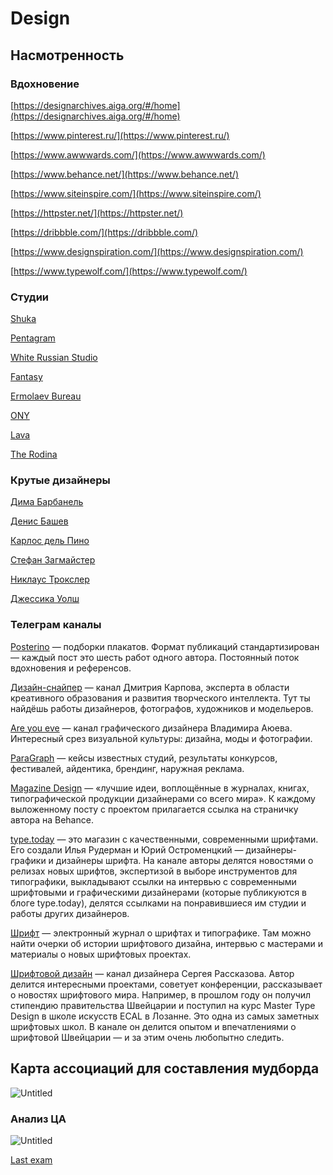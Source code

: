 # Design

## Насмотренность

### Вдохновение

[https://designarchives.aiga.org/#/home](https://designarchives.aiga.org/#/home)

[https://www.pinterest.ru/](https://www.pinterest.ru/)

[https://www.awwwards.com/](https://www.awwwards.com/)

[https://www.behance.net/](https://www.behance.net/)

[https://www.siteinspire.com/](https://www.siteinspire.com/)

[https://httpster.net/](https://httpster.net/)

[https://dribbble.com/](https://dribbble.com/)

[https://www.designspiration.com/](https://www.designspiration.com/)

[https://www.typewolf.com/](https://www.typewolf.com/)

### Студии

[Shuka](https://shuka.design/)

[Pentagram](https://www.pentagram.com/)

[White Russian Studio](https://whiterussian.studio/)

[Fantasy](https://fantasy.co/)

[Ermolaev Bureau](http://www.ermolaevbureau.com/)

[ONY](https://ony.ru/)

[Lava](https://lava.nl/)

[The Rodina](https://www.therodina.com/)

### Крутые дизайнеры

[Дима Барбанель](https://www.instagram.com/dimabarbanel/)

[Денис Башев](https://www.instagram.com/didierbashev)

[Карлос дель Пино](https://www.instagram.com/carlosdelpino/)

[Стефан Загмайстер](https://www.instagram.com/stefansagmeister/)

[Никлаус Трокслер](https://www.instagram.com/troxlerniklaus/)

[Джессика Уолш](https://www.instagram.com/jessicavwalsh/)

### Телеграм каналы

[Posterino](https://t.me/posterino) — подборки плакатов. Формат публикаций стандартизирован — каждый пост это шесть работ одного автора. Постоянный поток вдохновения и референсов.

[Дизайн-снайпер](https://t.me/designsniper) — канал Дмитрия Карпова, эксперта в области креативного образования и развития творческого интеллекта. Тут ты найдёшь работы дизайнеров, фотографов, художников и модельеров.

[Are you eve](https://t.me/ayuev) — канал графического дизайнера Владимира Аюева. Интересный срез визуальной культуры: дизайна, моды и фотографии.

[ParaGraph](https://t.me/paradigm_graphics) — кейсы известных студий, результаты конкурсов, фестивалей, айдентика, брендинг, наружная реклама.

[Magazine Design](https://t.me/magazine_design) — «лучшие идеи, воплощённые в журналах, книгах, типографической продукции дизайнерами со всего мира». К каждому выложенному посту с проектом прилагается ссылка на страничку автора на Behance.

[type.today](https://t.me/typetoday) — это магазин с качественными, современными шрифтами. Его создали Илья Рудерман и Юрий Остроменцкий — дизайнеры-графики и дизайнеры шрифта. На канале авторы делятся новостями о релизах новых шрифтов, экспертизой в выборе инструментов для типографики, выкладывают ссылки на интервью с современными шрифтовыми и графическими дизайнерами (которые публикуются в блоге type.today), делятся ссылками на понравившиеся им студии и работы других дизайнеров.

[Шрифт](https://t.me/typejournalru) — электронный журнал о шрифтах и типографике. Там можно найти очерки об истории шрифтового дизайна, интервью с мастерами и материалы о новых шрифтовых проектах.

[Шрифтовой дизайн](https://t.me/typeschool) — канал дизайнера Сергея Рассказова. Автор делится интересными проектами, советует конференции, рассказывает о новостях шрифтового мира. Например, в прошлом году он получил стипендию правительства Швейцарии и поступил на курс Master Type Design в школе искусств ECAL в Лозанне. Это одна из самых заметных шрифтовых школ. В канале он делится опытом и впечатлениями о шрифтовой Швейцарии — и за этим очень любопытно следить.

## Карта ассоциаций для составления мудборда

![Untitled](%D0%94%D0%B8%D0%B7%D0%B0%D0%B8%CC%86%D0%BD%20ee82cede14f645879c1b02655cf191d1/Untitled.png)

### Анализ ЦА

![Untitled](%D0%94%D0%B8%D0%B7%D0%B0%D0%B8%CC%86%D0%BD%20ee82cede14f645879c1b02655cf191d1/Untitled%201.png)

[Last exam](%D0%94%D0%B8%D0%B7%D0%B0%D0%B8%CC%86%D0%BD%20ee82cede14f645879c1b02655cf191d1/Last%20exam%2083e7c9e115e94aea85ff92f85da97f87.md)
